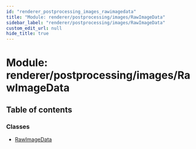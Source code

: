 ```yaml
---
id: "renderer_postprocessing_images_rawimagedata"
title: "Module: renderer/postprocessing/images/RawImageData"
sidebar_label: "renderer/postprocessing/images/RawImageData"
custom_edit_url: null
hide_title: true
---
```


# Module: renderer/postprocessing/images/RawImageData

## Table of contents

### Classes

- [RawImageData](../classes/renderer_postprocessing_images_rawimagedata.rawimagedata.md)
